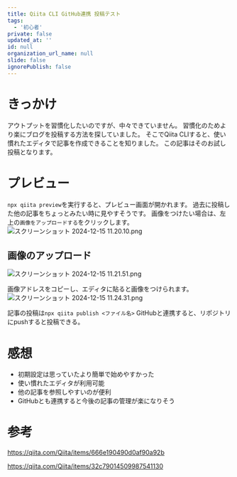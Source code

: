 ```yaml
---
title: Qiita CLI GitHub連携 投稿テスト
tags:
  - '初心者'
private: false
updated_at: ''
id: null
organization_url_name: null
slide: false
ignorePublish: false
---
```

# きっかけ
アウトプットを習慣化したいのですが、中々できていません。
習慣化のためより楽にブログを投稿する方法を探していました。
そこでQiita CLIすると、使い慣れたエディタで記事を作成できることを知りました。
この記事はそのお試し投稿となります。

# プレビュー

`npx qiita preview`を実行すると、プレビュー画面が開かれます。
過去に投稿した他の記事をちょっとみたい時に見やすそうです。
画像をつけたい場合は、左上の`画像をアップロードする`をクリックします。
![スクリーンショット 2024-12-15 11.20.10.png](https://qiita-image-store.s3.ap-northeast-1.amazonaws.com/0/3862159/cc24255b-334e-eb66-d364-dd389c3f0140.png)

## 画像のアップロード


![スクリーンショット 2024-12-15 11.21.51.png](https://qiita-image-store.s3.ap-northeast-1.amazonaws.com/0/3862159/fe131e3a-2cb2-1022-d873-adc039969535.png)

画像アドレスをコピーし、エディタに貼ると画像をつけられます。
![スクリーンショット 2024-12-15 11.24.31.png](https://qiita-image-store.s3.ap-northeast-1.amazonaws.com/0/3862159/29130d65-2e15-8646-d5d7-28b412c5e5ca.png)

記事の投稿は`npx qiita publish <ファイル名>`
GitHubと連携すると、リポジトリにpushすると投稿できる。

# 感想
* 初期設定は思っていたより簡単で始めやすかった
* 使い慣れたエディタが利用可能
* 他の記事を参照しやすいのが便利
* GitHubとも連携すると今後の記事の管理が楽になりそう

# 参考

https://qiita.com/Qiita/items/666e190490d0af90a92b

https://qiita.com/Qiita/items/32c79014509987541130
